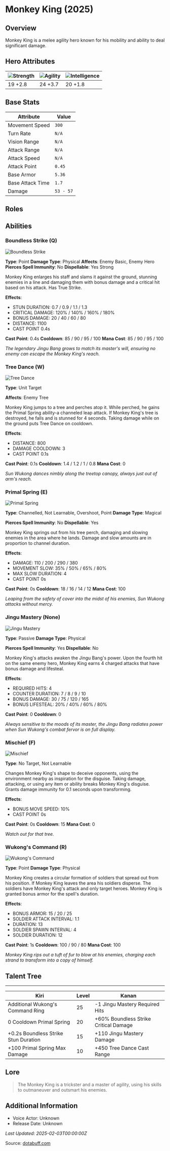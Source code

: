 # Monkey King (2025)

## Overview
Monkey King is a melee agility hero known for his mobility and ability to deal significant damage.

## Hero Attributes
| ![Strength](https://www.dotabuff.com/assets/hero_str-c4c83daf6344eee5758e6634a6535394cdcf03a9a8292076260cbe42b76d1b4c.png) | ![Agility](https://www.dotabuff.com/assets/hero_agi-f7c48b4a53d1a3f879d97d7afce7326b01d4a1a053fec8ea922ac6bbbe7947d7.png) | ![Intelligence](https://www.dotabuff.com/assets/hero_int-b590a71ef3df24fd995abacac069e7dbf3ee126cc67d6969bb3bea8034124232.png) |
|------------------------|------------------------|----------------------------|
| 19 +2.8             | 24 +3.7              | 20 +1.8            |

## Base Stats
| Attribute | Value |
|-----------|-------|
| Movement Speed | `300` |
| Turn Rate | `N/A` |
| Vision Range | `N/A` |
| Attack Range | `N/A` |
| Attack Speed | `N/A` |
| Attack Point | `0.45` |
| Base Armor | `5.36` |
| Base Attack Time | `1.7` |
| Damage | `53 - 57` |

## Roles


## Abilities
### Boundless Strike (Q)
![Boundless Strike](https://www.dotabuff.com/assets/skills/monkey-king-boundless-strike-5716-302eae68bcd43248812916feeb2294bf74571e43d8fe3537e0e8b2f14ee5b4bc.jpg)

**Type**: Point
**Damage Type**: Physical
**Affects**: Enemy Basic, Enemy Hero
**Pierces Spell Immunity**: No
**Dispellable**: Yes Strong

Monkey King enlarges his staff and slams it against the ground, stunning enemies in a line and damaging them with bonus damage and a critical hit based on his attack. Has True Strike.

**Effects**:
- STUN DURATION: 0.7 / 0.9 / 1.1 / 1.3
- CRITICAL DAMAGE: 120% / 140% / 160% / 180%
- BONUS DAMAGE: 20 / 40 / 60 / 80
- DISTANCE: 1100
- CAST POINT 0.4s

**Cast Point**: 0.4s
**Cooldown**: 85 / 90 / 95 / 100
**Mana Cost**: 85 / 90 / 95 / 100

*The legendary Jingu Bang grows to match its master's will, ensuring no enemy can escape the Monkey King's reach.*

### Tree Dance (W)
![Tree Dance](https://www.dotabuff.com/assets/skills/monkey-king-tree-dance-5721-cdf9d186a4d04df0d405f1fac4f45f0ef4bd23d737f7d27666a973202c59c284.jpg)

**Type**: Unit Target

**Affects**: Enemy Tree



Monkey King jumps to a tree and perches atop it. While perched, he gains the Primal Spring ability-a channeled leap attack. If Monkey King's tree is destroyed, he falls and is stunned for 4 seconds. Taking damage while on the ground puts Tree Dance on cooldown.

**Effects**:
- DISTANCE: 800
- DAMAGE COOLDOWN: 3
- CAST POINT 0.1s

**Cast Point**: 0.1s
**Cooldown**: 1.4 / 1.2 / 1 / 0.8
**Mana Cost**: 0

*Sun Wukong dances nimbly along the treetop canopy, always just out of arm's reach.*

### Primal Spring (E)
![Primal Spring](https://www.dotabuff.com/assets/skills/monkey-king-primal-spring-5724-d007eecc47124c768a282cbcdc54a4c54e6978c6f14a5d059695d8df497828c2.jpg)

**Type**: Channelled, Not Learnable, Overshoot, Point
**Damage Type**: Magical

**Pierces Spell Immunity**: No
**Dispellable**: Yes

Monkey King springs out from his tree perch, damaging and slowing enemies in the area where he lands. Damage and slow amounts are in proportion to channel duration.

**Effects**:
- DAMAGE: 110 / 200 / 290 / 380
- MOVEMENT SLOW: 35% / 50% / 65% / 80%
- MAX SLOW DURATION: 4
- CAST POINT 0s

**Cast Point**: 0s
**Cooldown**: 18 / 16 / 14 / 12
**Mana Cost**: 100

*Leaping from the safety of cover into the midst of his enemies, Sun Wukong attacks without mercy.*

### Jingu Mastery (None)
![Jingu Mastery](https://www.dotabuff.com/assets/skills/monkey-king-jingu-mastery-5723-b30150b9b18d7e665871ff7bc92203a28a4eab94d5ca770d03bc488be2f0b33a.jpg)

**Type**: Passive
**Damage Type**: Physical

**Pierces Spell Immunity**: Yes
**Dispellable**: No

Monkey King's attacks awaken the Jingu Bang's power. Upon the fourth hit on the same enemy hero, Monkey King earns 4 charged attacks that have bonus damage and lifesteal.

**Effects**:
- REQUIRED HITS: 4
- COUNTER DURATION: 7 / 8 / 9 / 10
- BONUS DAMAGE: 30 / 75 / 120 / 165
- BONUS LIFESTEAL: 20% / 40% / 60% / 80%

**Cast Point**: 0
**Cooldown**: 0


*Always sensitive to the moods of its master, the Jingu Bang radiates power when Sun Wukong's combat fervor is on full display.*

### Mischief (F)
![Mischief](https://www.dotabuff.com/assets/skills/monkey-king-mischief-5719-a2869ef09899f2a53579b2bd009e0e7927e56eed9a57787bb3c23486d009db67.jpg)

**Type**: No Target, Not Learnable





Changes Monkey King's shape to deceive opponents, using the environment nearby as inspiration for the disguise. Taking damage, attacking, or using any item or ability breaks Monkey King's disguise. Grants damage immunity for 0.1 seconds upon transforming.

**Effects**:
- BONUS MOVE SPEED: 10%
- CAST POINT 0s

**Cast Point**: 0s
**Cooldown**: 15
**Mana Cost**: 0

*Watch out for that tree.*

### Wukong's Command (R)
![Wukong's Command](https://www.dotabuff.com/assets/skills/monkey-king-wukongs-command-5725-a5c71cd8f5409b2731c827e9233702dc4fa0720d7bb9dbc2e9001f1b055ec834.jpg)

**Type**: Point
**Damage Type**: Physical




Monkey King creates a circular formation of soldiers that spread out from his position. If Monkey King leaves the area his soldiers disperse. The soldiers have Monkey King's attack and only target heroes. Monkey King is granted bonus armor for the spell's duration.

**Effects**:
- BONUS ARMOR: 15 / 20 / 25
- SOLDIER ATTACK INTERVAL: 1.1
- DURATION: 13
- SOLDIER SPAWN INTERVAL: 4
- SOLDIER DURATION: 12

**Cast Point**: 1s
**Cooldown**: 100 / 90 / 80
**Mana Cost**: 100

*Monkey King rips out a tuft of fur to blow at his enemies, charging each strand to transform into a copy of himself.*


## Talent Tree
------------
Kiri | Level | Kanan
------|--------|-------
Additional Wukong's Command Ring | 25 | -1 Jingu Mastery Required Hits
0 Cooldown Primal Spring | 20 | +60% Boundless Strike Critical Damage
+0.2s Boundless Strike Stun Duration | 15 | +110 Jingu Mastery Damage
+100 Primal Spring Max Damage | 10 | +450 Tree Dance Cast Range

## Lore
> The Monkey King is a trickster and a master of agility, using his skills to outmaneuver and outsmart his enemies.

## Additional Information
- Voice Actor: Unknown
- Release Date: Unknown

_Last Updated: 2025-02-03T00:00:00Z_

Source: [dotabuff.com](https://www.dotabuff.com/heroes/monkey-king/abilities)
